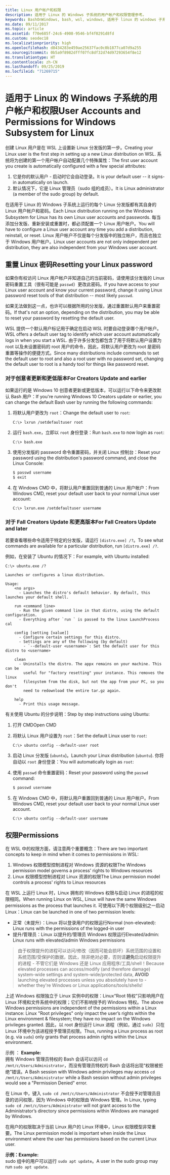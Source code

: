 ```yaml
---
title: Linux 用户帐户和权限
description: 适用于 Linux 的 Windows 子系统的用户帐户和权限管理参考。
keywords: BashOnWindows, bash, wsl, windows, 适用于 linux 的 windows 子系统, windowssubsystem, ubuntu, 用户帐户
ms.date: 09/11/2017
ms.topic: article
ms.assetid: f70e685f-24c6-4908-9546-bf4f0291d8fd
ms.custom: seodec18
ms.localizationpriority: high
ms.openlocfilehash: d8434283e459ae25637fac0c0b1877ca07d9a255
ms.sourcegitcommit: 0b5a9f8982dfff07fc8df32d74d97293654f8e12
ms.translationtype: HT
ms.contentlocale: zh-CN
ms.lasthandoff: 09/25/2019
ms.locfileid: "71269715"
---
```

# <a name="user-accounts-and-permissions-for-windows-subsystem-for-linux"></a><span data-ttu-id="fd60f-104">适用于 Linux 的 Windows 子系统的用户帐户和权限</span><span class="sxs-lookup"><span data-stu-id="fd60f-104">User Accounts and Permissions for Windows Subsystem for Linux</span></span>

<span data-ttu-id="fd60f-105">创建 Linux 用户是在 WSL 上设置新 Linux 分发版的第一步。</span><span class="sxs-lookup"><span data-stu-id="fd60f-105">Creating your Linux user is the first step in setting up a new Linux distribution on WSL.</span></span>  <span data-ttu-id="fd60f-106">系统将为创建的第一个用户帐户自动配置几个特殊属性：</span><span class="sxs-lookup"><span data-stu-id="fd60f-106">The first user account you create is automatically configured with a few special attributes:</span></span>

1. <span data-ttu-id="fd60f-107">它是你的默认用户 - 启动时它会自动登录。</span><span class="sxs-lookup"><span data-stu-id="fd60f-107">It is your default user -- it signs-in automatically on launch.</span></span>
1. <span data-ttu-id="fd60f-108">默认情况下，它是 Linux 管理员（sudo 组的成员）。</span><span class="sxs-lookup"><span data-stu-id="fd60f-108">It is Linux administrator (a member of the sudo group) by default.</span></span>

<span data-ttu-id="fd60f-109">在适用于 Linux 的 Windows 子系统上运行的每个 Linux 分发版都有其自身的 Linux 用户帐户和密码。</span><span class="sxs-lookup"><span data-stu-id="fd60f-109">Each Linux distribution running on the Windows Subsystem for Linux has its own Linux user accounts and passwords.</span></span>  <span data-ttu-id="fd60f-110">每当添加分发版、重新安装或重置时，都必须配置一个 Linux 用户帐户。</span><span class="sxs-lookup"><span data-stu-id="fd60f-110">You will have to configure a Linux user account any time you add a distribution, reinstall, or reset.</span></span>  <span data-ttu-id="fd60f-111">Linux 用户帐户不仅是每个分发版中的独立帐户，而且也独立于 Windows 用户帐户。</span><span class="sxs-lookup"><span data-stu-id="fd60f-111">Linux user accounts are not only independent per distribution, they are also independent from your Windows user account.</span></span>

## <a name="resetting-your-linux-password"></a><span data-ttu-id="fd60f-112">重置 Linux 密码</span><span class="sxs-lookup"><span data-stu-id="fd60f-112">Resetting your Linux password</span></span>

<span data-ttu-id="fd60f-113">如果你有权访问 Linux 用户帐户并知道自己的当前密码，请使用该分发版的 Linux 密码重置工具（很有可能是 `passwd`）更改此密码。</span><span class="sxs-lookup"><span data-stu-id="fd60f-113">If you have access to your Linux user account and know your current password, change it using Linux password reset tools of that distribution -- most likely `passwd`.</span></span>

<span data-ttu-id="fd60f-114">如果无法做到这一点，也许可以根据所用的分发版，通过重置默认用户来重置密码。</span><span class="sxs-lookup"><span data-stu-id="fd60f-114">If that's not an option, depending on the distribution, you may be able to reset your password by resetting the default user.</span></span>

<span data-ttu-id="fd60f-115">WSL 提供一个默认用户标记用于确定在启动 WSL 时要自动登录哪个用户帐户。</span><span class="sxs-lookup"><span data-stu-id="fd60f-115">WSL offers a default user tag to identify which user account automatically logs in when you start a WSL.</span></span>  <span data-ttu-id="fd60f-116">由于许多分发包都包含了用于将默认用户设置为 root 以及未设置密码的 root 用户的命令，因此，将默认用户更改为 root 是密码重置等操作的便捷方式。</span><span class="sxs-lookup"><span data-stu-id="fd60f-116">Since many distributions include commands to set the default user to root and also a root user with no password set, changing the default user to root is a handy tool for things like password reset.</span></span>

### <a name="for-creators-update-and-earlier"></a><span data-ttu-id="fd60f-117">对于创意者更新和更低版本</span><span class="sxs-lookup"><span data-stu-id="fd60f-117">For Creators Update and earlier</span></span>
<span data-ttu-id="fd60f-118">如果运行的是 Windows 10 创意者更新或更低版本，可以运行以下命令来更改默认 Bash 用户：</span><span class="sxs-lookup"><span data-stu-id="fd60f-118">If you're running Windows 10 Creators update or earlier, you can change the default Bash user by running the following commands:</span></span>

1. <span data-ttu-id="fd60f-119">将默认用户更改为 `root`：</span><span class="sxs-lookup"><span data-stu-id="fd60f-119">Change the default user to `root`:</span></span>

    ```console
    C:\> lxrun /setdefaultuser root
    ```

1. <span data-ttu-id="fd60f-120">运行 `bash.exe`，立即以 `root` 身份登录：</span><span class="sxs-lookup"><span data-stu-id="fd60f-120">Run `bash.exe` to now login as `root`:</span></span>

    ```console
    C:\> bash.exe
    ```

1. <span data-ttu-id="fd60f-121">使用分发版的 password 命令重置密码，并关闭 Linux 控制台：</span><span class="sxs-lookup"><span data-stu-id="fd60f-121">Reset your password using the distribution's password command, and close the Linux Console:</span></span>

    ```BASH
    $ passwd username
    $ exit
    ```

1. <span data-ttu-id="fd60f-122">在 Windows CMD 中，将默认用户重置回到普通的 Linux 用户帐户：</span><span class="sxs-lookup"><span data-stu-id="fd60f-122">From Windows CMD, reset your default user back to your normal Linux user account:</span></span>

    ```console
    C:\> lxrun.exe /setdefaultuser username
    ```

### <a name="for-fall-creators-update-and-later"></a><span data-ttu-id="fd60f-123">对于 Fall Creators Update 和更高版本</span><span class="sxs-lookup"><span data-stu-id="fd60f-123">For Fall Creators Update and later</span></span>
<span data-ttu-id="fd60f-124">若要查看哪些命令适用于特定的分发版，请运行 `[distro.exe] /?`。</span><span class="sxs-lookup"><span data-stu-id="fd60f-124">To see what commands are available for a particular distribution, run `[distro.exe] /?`.</span></span>
    
<span data-ttu-id="fd60f-125">例如，在安装了 Ubuntu 的情况下：</span><span class="sxs-lookup"><span data-stu-id="fd60f-125">For example, with Ubuntu installed:</span></span>

```console
C:\> ubuntu.exe /?

Launches or configures a linux distribution.

Usage:
    <no args>
      - Launches the distro's default behavior. By default, this launches your default shell.

    run <command line>
      - Run the given command line in that distro, using the default configuration.
      - Everything after `run ` is passed to the linux LaunchProcess cal

    config [setting [value]]
      - Configure certain settings for this distro.
      - Settings are any of the following (by default)
        - `--default-user <username>`: Set the default user for this distro to <username>

    clean
      - Uninstalls the distro. The appx remains on your machine. This can be
        useful for "factory resetting" your instance. This removes the linux
        filesystem from the disk, but not the app from your PC, so you don't
        need to redownload the entire tar.gz again.

    help
      - Print this usage message.
```

<span data-ttu-id="fd60f-126">有关使用 Ubuntu 的分步说明：</span><span class="sxs-lookup"><span data-stu-id="fd60f-126">Step by step instructions using Ubuntu:</span></span>

1. <span data-ttu-id="fd60f-127">打开 CMD</span><span class="sxs-lookup"><span data-stu-id="fd60f-127">Open CMD</span></span>
1. <span data-ttu-id="fd60f-128">将默认 Linux 用户设置为 `root`：</span><span class="sxs-lookup"><span data-stu-id="fd60f-128">Set the default Linux user to `root`:</span></span>

    ```console
    C:\> ubuntu config --default-user root
    ```    

1. <span data-ttu-id="fd60f-129">启动 Linux 分发版 (`ubuntu`)。</span><span class="sxs-lookup"><span data-stu-id="fd60f-129">Launch your Linux distribution (`ubuntu`).</span></span>  <span data-ttu-id="fd60f-130">你将自动以 `root` 身份登录：</span><span class="sxs-lookup"><span data-stu-id="fd60f-130">You will automatically login as `root`:</span></span>

1. <span data-ttu-id="fd60f-131">使用 `passwd` 命令重置密码：</span><span class="sxs-lookup"><span data-stu-id="fd60f-131">Reset your password using the `passwd` command:</span></span>

    ```BASH
    $ passwd username
    ```

1. <span data-ttu-id="fd60f-132">在 Windows CMD 中，将默认用户重置回到普通的 Linux 用户帐户。</span><span class="sxs-lookup"><span data-stu-id="fd60f-132">From Windows CMD, reset your default user back to your normal Linux user account.</span></span>

    ```console
    C:\> ubuntu config --default-user username
    ```

## <a name="permissions"></a><span data-ttu-id="fd60f-133">权限</span><span class="sxs-lookup"><span data-stu-id="fd60f-133">Permissions</span></span>

<span data-ttu-id="fd60f-134">在 WSL 中的权限方面，请注意两个重要概念：</span><span class="sxs-lookup"><span data-stu-id="fd60f-134">There are two important concepts to keep in mind when it comes to permissions in WSL:</span></span>

1. <span data-ttu-id="fd60f-135">Windows 权限模型控制进程对 Windows 资源的权限</span><span class="sxs-lookup"><span data-stu-id="fd60f-135">The Windows permission model governs a process' rights to Windows resources</span></span>
2. <span data-ttu-id="fd60f-136">Linux 权限模型控制进程对 Linux 资源的权限</span><span class="sxs-lookup"><span data-stu-id="fd60f-136">The Linux permission model controls a process' rights to Linux resources</span></span>

<span data-ttu-id="fd60f-137">在 WSL 上运行 Linux 时，Linux 拥有的 Windows 权限与启动 Linux 的进程的权限相同。</span><span class="sxs-lookup"><span data-stu-id="fd60f-137">When running Linux on WSL, Linux will have the same Windows permissions as the process that launches it.</span></span> <span data-ttu-id="fd60f-138">可使用以下两个权限级别之一启动 Linux：</span><span class="sxs-lookup"><span data-stu-id="fd60f-138">Linux can be launched in one of two permission levels:</span></span>

* <span data-ttu-id="fd60f-139">正常（未提升）：Linux 将以登录用户的权限运行</span><span class="sxs-lookup"><span data-stu-id="fd60f-139">Normal (non-elevated): Linux runs with the permissions of the logged-in user</span></span>
* <span data-ttu-id="fd60f-140">提升/管理员：Linux 以提升的/管理员 Windows 权限运行</span><span class="sxs-lookup"><span data-stu-id="fd60f-140">Elevated/admin: Linux runs with elevated/admin Windows permissions</span></span>

> <span data-ttu-id="fd60f-141">由于权限提升的进程可以访问/修改（因而可能会损坏）系统范围的设置和系统范围/受保护的数据，因此，除非绝对必要，否则请**避免**启动权限提升的进程 - 不管它们是 Windows 还是 Linux 应用程序/工具/shell！</span><span class="sxs-lookup"><span data-stu-id="fd60f-141">Because elevated processes can access/modify (and therefore damage) system-wide settings and system-wide/protected data, **AVOID** launching elevated processes unless you absolutely have to - whether they're Windows or Linux applications/tools/shells!</span></span>

<span data-ttu-id="fd60f-142">上述 Windows 权限独立于 Linux 实例中的权限：Linux“Root 特权”只影响用户在 Linux 环境和文件系统中的权限；它们不影响授予的 Windows 特权。</span><span class="sxs-lookup"><span data-stu-id="fd60f-142">The above Windows permissions are independent of the permissions within a Linux instance: Linux "Root privileges" only impact the user’s rights within the Linux environment & filesystem; they have no impact on the Windows privileges granted.</span></span> <span data-ttu-id="fd60f-143">因此，以 root 身份运行 Linux 进程（例如，通过 `sudo`）只在 Linux 环境中为该进程授予管理员权限。</span><span class="sxs-lookup"><span data-stu-id="fd60f-143">Thus, running a Linux process as root (e.g. via `sudo`) only grants that process admin rights within the Linux environment.</span></span>

<span data-ttu-id="fd60f-144">示例  ：  </span><span class="sxs-lookup"><span data-stu-id="fd60f-144">**Example:**  </span></span>  
<span data-ttu-id="fd60f-145">拥有 Windows 管理员特权的 Bash 会话可以访问 `cd /mnt/c/Users/Administrator`，而没有管理员特权的 Bash 会话将出现“权限被拒绝”错误。</span><span class="sxs-lookup"><span data-stu-id="fd60f-145">A Bash session with Windows admin privileges may access `cd /mnt/c/Users/Administrator` while a Bash session without admin privileges would see a "Permission Denied" error.</span></span>

<span data-ttu-id="fd60f-146">在 Linux 中，键入 `sudo cd /mnt/c/Users/Administrator` 不会授予对管理员目录的访问权限，因为 Windows 中的权限由 Windows 管理。</span><span class="sxs-lookup"><span data-stu-id="fd60f-146">In Linux, typing `sudo cd /mnt/c/Users/Administrator` will not grant access to the Administrator’s directory since permissions within Windows are managed by Windows.</span></span>

<span data-ttu-id="fd60f-147">在用户的权限取决于当前 Linux 用户的 Linux 环境中，Linux 权限模型非常重要。</span><span class="sxs-lookup"><span data-stu-id="fd60f-147">The Linux permission model is important when inside the Linux environment where the user has permissions based on the current Linux user.</span></span>

<span data-ttu-id="fd60f-148">**示例：**</span><span class="sxs-lookup"><span data-stu-id="fd60f-148">**Example:**</span></span>  
<span data-ttu-id="fd60f-149">sudo 组中的用户可以运行 `sudo apt update`。</span><span class="sxs-lookup"><span data-stu-id="fd60f-149">A user in the sudo group may run `sudo apt update`.</span></span>
